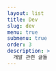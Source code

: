 ```yaml
---
layout: list
title: Dev
slug: dev
menu: true
submenu: true
order: 3
description: >
  개발 관련 글들
---
```

